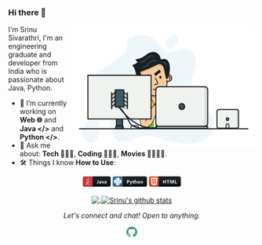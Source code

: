 ### Hi there 👋

<!--
**Srinusivarathri/Srinusivarathri** is a ✨ _special_ ✨ repository because its `README.md` (this file) appears on your GitHub profile.

Here are some ideas to get you started:

- 🔭 I’m currently working on ...
- 🌱 I’m currently learning ...
- 👯 I’m looking to collaborate on ...
- 🤔 I’m looking for help with ...
- 💬 Ask me about ...
- 📫 How to reach me: ...
- 😄 Pronouns: ...
- ⚡ Fun fact: ...
-->
<img align="right" height="250" width="375" alt="GIF" src="https://github.com/Srinusivarathri/Srinusivarathri/blob/main/New%20folder/Coding.gif" />
I'm Srinu Sivarathri, I'm an engineering graduate and developer from India who is passionate about Java, Python.

- 🔭 I’m currently working on **Web 🌐** and **Java </>** and **Python </>**.
- 💬 Ask me about: **Tech 👨🏻‍💻**, **Coding 🧑🏻‍💻**, **Movies  🦸‍♂️🦸‍♀️**.
- 🛠️ Things I know **How to Use**:

<p align="center">
<code><img src="https://github.com/Srinusivarathri/Srinusivarathri/blob/main/New%20folder/java.svg" alt="Java" style="vertical-align:top margin:6px 4px" height="21"></code>
<code><img src="https://github.com/Srinusivarathri/Srinusivarathri/blob/main/New%20folder/python.svg" alt="Python3" style="vertical-align:top margin:6px 4px" height="21"></code>
<code><img src="https://github.com/Srinusivarathri/Srinusivarathri/blob/main/New%20folder/html.svg" alt="HTML" style="vertical-align:top margin:6px 4px" height="21"></code>

</p>

<p align="center">
<a href="https://github.com/Srinusivarathri">
  <img align="center" src="https://github-readme-stats.vercel.app/api/top-langs/?username=Srinusivarathri&layout=compact&theme=gotham&hide_border=true&bg_color=00000000&text_color=3498db&layout=compact" />
  <img align="center" src="https://github-readme-stats.vercel.app/api?username=Srinusivarathri&theme=gotham&hide_border=true&bg_color=00000000&text_color=3498db&count_private=true&icon_color=439975" alt="Srinu's github stats"/>
</a></p>

<p align="center">
  <i>Let's connect and chat! Open to anything.</i>
  <p align="center">
    <a href="https://github.com/Srinusivarathri"><img alt=" GitHub" width="22px" src="https://github.com/NaralaJithendra/Html_Css_JavaScript_Codes_Web/blob/main/Button%20Caliculator/github.svg" /></a>
    </p>
</p>

